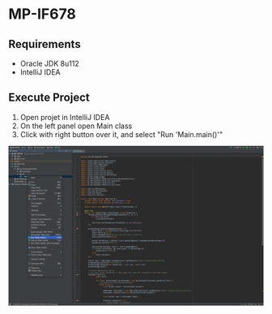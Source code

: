 # MP-IF678

## Requirements
- Oracle JDK 8u112
- IntelliJ IDEA

## Execute Project
1. Open projet in IntelliJ IDEA
2. On the left panel open Main class
3. Click with right button over it, and select "Run 'Main.main()'"

![Screen Shot](screenshot.png)
